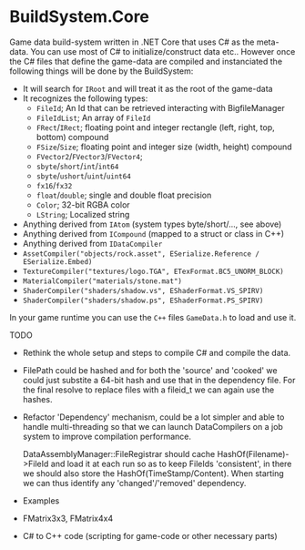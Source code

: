 # BuildSystem.Core

Game data build-system written in .NET Core that uses C# as the meta-data.
You can use most of C# to initialize/construct data etc.. However once
the C# files that define the game-data are compiled and instanciated the
following things will be done by the BuildSystem:

- It will search for ``IRoot`` and will treat it as the root of the game-data
- It recognizes the following types:
  - ``FileId``; An Id that can be retrieved interacting with BigfileManager
  - ``FileIdList``; An array of ``FileId``
  - ``FRect``/``IRect``; floating point and integer rectangle (left, right, top, bottom) compound
  - ``FSize``/``Size``; floating point and integer size (width, height) compound
  - ``FVector2``/``FVector3``/``FVector4``;
  - ``sbyte``/``short``/``int``/``int64``
  - ``sbyte``/``ushort``/``uint``/``uint64``
  - ``fx16``/``fx32``
  - ``float``/``double``; single and double float precision
  - ``Color``; 32-bit RGBA color
  - ``LString``; Localized string
 - Anything derived from ``IAtom`` (system types byte/short/..., see above)
 - Anything derived from ``ICompound`` (mapped to a struct or class in C++)
 - Anything derived from ``IDataCompiler``
  - ```AssetCompiler("objects/rock.asset", ESerialize.Reference / ESerialize.Embed)```
  - ```TextureCompiler("textures/logo.TGA", ETexFormat.BC5_UNORM_BLOCK)```
  - ```MaterialCompiler("materials/stone.mat")```
  - ```ShaderCompiler("shaders/shadow.vs", EShaderFormat.VS_SPIRV)```
  - ```ShaderCompiler("shaders/shadow.ps", EShaderFormat.PS_SPIRV)```

In your game runtime you can use the ``C++`` files ``GameData.h`` to load and use it.

TODO

- Rethink the whole setup and steps to compile C# and compile the data.

- FilePath could be hashed and for both the 'source' and 'cooked' we could just substite a 64-bit hash
  and use that in the dependency file.
  For the final resolve to replace files with a fileid_t we can again use the hashes.

- Refactor 'Dependency' mechanism, could be a lot simpler and able to handle multi-threading so that
  we can launch DataCompilers on a job system to improve compilation performance.
  
  DataAssemblyManager::FileRegistrar should cache HashOf(Filename)->FileId and load it at each run so
  as to keep FileIds 'consistent', in there we should also store the HashOf(TimeStamp/Content). 
  When starting we can thus identify any 'changed'/'removed' dependency.

- Examples
- FMatrix3x3, FMatrix4x4
- C# to C++ code (scripting for game-code or other necessary parts)
